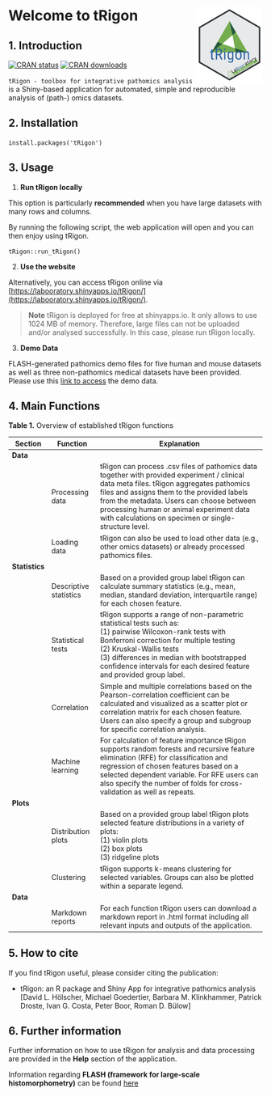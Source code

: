 # Welcome to tRigon <img src='https://github.com/dlhoelscher/tRigon/blob/master/inst/app/www/tRigon_logo.png' align="right" height="150"/>

## 1. Introduction

[![CRAN status](http://www.r-pkg.org/badges/version/tRigon)](https://cran.r-project.org/package=tRigon) 
[![CRAN downloads](http://cranlogs.r-pkg.org/badges/grand-total/tRigon)](https://cran.r-project.org/package=tRigon)


`tRigon - toolbox for integrative pathomics analysis` is a Shiny-based application for automated, simple and reproducible analysis of (path-) omics datasets. 

## 2. Installation

```
install.packages('tRigon')
```
## 3. Usage

1. **Run tRigon locally**

This option is particularly **recommended** when you have large datasets with many rows and columns.

By running the following script, the web application will open and you can then enjoy using tRigon.

```
tRigon::run_tRigon()
```

2. **Use the website**

Alternatively, you can access tRigon online via [https://labooratory.shinyapps.io/tRigon/](https://labooratory.shinyapps.io/tRigon/). 

> **Note** 
> tRigon is deployed for free at shinyapps.io. It only allows to use 1024 MB of memory. Therefore, large files can not be uploaded and/or analysed successfully. In this case, please run tRigon locally.

3. **Demo Data**

FLASH-generated pathomics demo files for five human and mouse datasets as well as three non-pathomics medical datasets have been provided. Please use this [link to access](https://git-ce.rwth-aachen.de/labooratory-ai/trigon/-/blob/main/demo_data.zip) the demo data.

## 4. Main Functions

**Table 1.** Overview of established tRigon functions

| Section      | Function                                                     | Explanation                                                                                                   |
|--------------|--------------------------------------------------------------|---------------------------------------------------------------------------------------------------------------| 
| **Data** |                                                              |                                                                                                               |
|              | Processing data                                             | tRigon can process .csv files of pathomics data together with provided experiment / clinical data meta files. tRigon aggregates pathomics files and assigns them to the provided labels from the metadata. Users can choose between processing human or animal experiment data with calculations on specimen or single-structure level. |                                                                            
|              | Loading data                                                 | tRigon can also be used to load other data (e.g., other omics datasets) or already processed pathomics files. |                                                                  
| **Statistics** |                                                            |                                                                                                               |                                                                                                                                                  
|              | Descriptive statistics                                       | Based on a provided group label tRigon can calculate summary statistics (e.g., mean, median, standard deviation, interquartile range) for each chosen feature. |                                                                                                                                                                                                                                                                                       
|              | Statistical tests                                             | tRigon supports a range of non-parametric statistical tests such as:<br />(1) pairwise Wilcoxon-rank tests with Bonferroni correction for multiple testing<br />(2) Kruskal-Wallis tests<br />(3) differences in median with bootstrapped confidence intervals for each desired feature and provided group label. |                                                                                                 
|              | Correlation                                                    | Simple and multiple correlations based on the Pearson-correlation coefficient can be calculated and visualized as a scatter plot or correlation matrix for each chosen feature. Users can also specify a group and subgroup for specific correlation analysis. |
|              | Machine learning                                              | For calculation of feature importance tRigon supports random forests and recursive feature elimination (RFE) for classification and regression of chosen features based on a selected dependent variable. For RFE users can also specify the number of folds for cross-validation as well as repeats. |
|   **Plots** |                                                             |                                                                                                          |                                                                                                                                         
|                | Distribution plots                                          | Based on a provided group label tRigon plots selected feature distributions in a variety of plots:<br />(1) violin plots<br />(2) box plots<br />(3) ridgeline plots |      
|                | Clustering                                                  | tRigon supports k-means clustering for selected variables. Groups can also be plotted within a separate legend. | 
| **Data** |                                                              |                                                                                                               |
|                 | Markdown reports                                                  | For each function tRigon users can download a markdown report in .html format including all relevant inputs and outputs of the application. |                                                                      

## 5. How to cite

If you find tRigon useful, please consider citing the publication:

- tRigon: an R package and Shiny App for integrative pathomics analysis [David L. Hölscher, Michael Goedertier, Barbara M. Klinkhammer, Patrick Droste, Ivan G. Costa, Peter Boor, Roman D. Bülow]

## 6. Further information

Further information on how to use tRigon for analysis and data processing are provided in the **Help** section of the application.

Information regarding **FLASH (framework for large-scale histomorphometry)** can be found [here](https://www.nature.com/articles/s41467-023-36173-0)
